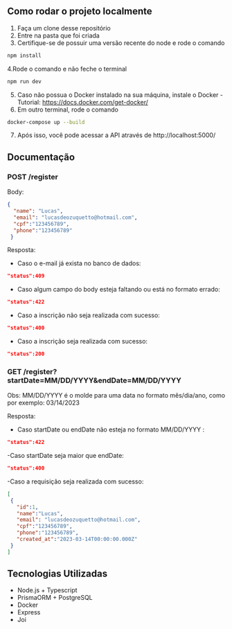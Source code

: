 ## Como rodar o projeto localmente
1. Faça um clone desse repositório
2. Entre na pasta que foi criada 
3. Certifique-se de possuir uma versão recente do node e rode o comando
```bash
npm install
```
4.Rode o comando e não feche o terminal
```bash
npm run dev
```
5. Caso não possua o Docker instalado na sua máquina, instale o Docker - Tutorial: https://docs.docker.com/get-docker/
6. Em outro terminal, rode o comando
```bash
docker-compose up --build
```
7. Após isso, você pode acessar a API através de http://localhost:5000/

## Documentação
### POST /register
Body:
```json
{
  "name": "Lucas",
  "email": "lucasdeozuquetto@hotmail.com",
  "cpf":"123456789",
  "phone":"123456789"
 }
 ```
 Resposta:
 - Caso o e-mail já exista no banco de dados:
 ```json
 "status":409
 ```
 - Caso algum campo do body esteja faltando ou está no formato errado:
 ```json
 "status":422
 ```
 - Caso a inscrição não seja realizada com sucesso: 
 ```json 
 "status":400
 ```
 - Caso a inscrição seja realizada com sucesso:
 ```json
 "status":200
 ```
 ### GET /register?startDate=MM/DD/YYYY&endDate=MM/DD/YYYY
 Obs: MM/DD/YYYY é o molde para uma data no formato mês/dia/ano, como por exemplo: 03/14/2023
 
 Resposta:
 - Caso startDate ou endDate não esteja no formato MM/DD/YYYY :
 ```json
 "status":422
 ```
 -Caso startDate seja maior que endDate:
 ```json 
 "status":400
 ```
 -Caso a requisição seja realizada com sucesso:
 ```json
 [
  {
    "id":1,
    "name":"Lucas",
    "email": "lucasdeozuquetto@hotmail.com",
    "cpf":"123456789",
    "phone":"123456789",
    "created_at":"2023-03-14T00:00:00.000Z"
  }
 ]
 ```
 
 ## Tecnologias Utilizadas
 - Node.js + Typescript
 - PrismaORM + PostgreSQL
 - Docker
 - Express
 - Joi
